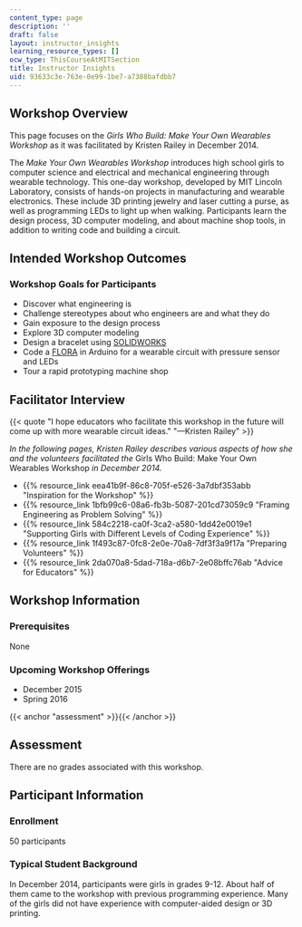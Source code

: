 ```yaml
---
content_type: page
description: ''
draft: false
layout: instructor_insights
learning_resource_types: []
ocw_type: ThisCourseAtMITSection
title: Instructor Insights
uid: 93633c3e-763e-0e99-1be7-a7388bafdbb7
---
```

## Workshop Overview

This page focuses on the _Girls Who Build: Make Your Own Wearables Workshop_ as it was facilitated by Kristen Railey in December 2014.

The _Make Your Own Wearables_ _Workshop_ introduces high school girls to computer science and electrical and mechanical engineering through wearable technology. This one-day workshop, developed by MIT Lincoln Laboratory, consists of hands-on projects in manufacturing and wearable electronics. These include 3D printing jewelry and laser cutting a purse, as well as programming LEDs to light up when walking. Participants learn the design process, 3D computer modeling, and about machine shop tools, in addition to writing code and building a circuit.

## Intended Workshop Outcomes

### Workshop Goals for Participants

- Discover what engineering is
- Challenge stereotypes about who engineers are and what they do
- Gain exposure to the design process
- Explore 3D computer modeling
- Design a bracelet using [SOLIDWORKS](https://www.solidworks.com/sw/education/student-software-3d-mcad.htm)
- Code a [FLORA](https://www.adafruit.com/products/659) in Arduino for a wearable circuit with pressure sensor and LEDs
- Tour a rapid prototyping machine shop

## Facilitator Interview

{{< quote "I hope educators who facilitate this workshop in the future will come up with more wearable circuit ideas." "—Kristen Railey" >}}

_In the following pages, Kristen Railey describes various aspects of how she and the volunteers facilitated the_ Girls Who Build: Make Your Own Wearables Workshop _in December 2014._

- {{% resource_link eea41b9f-86c8-705f-e526-3a7dbf353abb "Inspiration for the Workshop" %}}
- {{% resource_link 1bfb99c6-08a6-fb3b-5087-201cd73059c9 "Framing Engineering as Problem Solving" %}}
- {{% resource_link 584c2218-ca0f-3ca2-a580-1dd42e0019e1 "Supporting Girls with Different Levels of Coding Experience" %}}
- {{% resource_link 1f493c87-0fc8-2e0e-70a8-7df3f3a9f17a "Preparing Volunteers" %}}
- {{% resource_link 2da070a8-5dad-718a-d6b7-2e08bffc76ab "Advice for Educators" %}}

## Workshop Information

### Prerequisites

None

### Upcoming Workshop Offerings

- December 2015
- Spring 2016

{{< anchor "assessment" >}}{{< /anchor >}}

## Assessment

There are no grades associated with this workshop. 

## Participant Information

### Enrollment

50 participants

### Typical Student Background

In December 2014, participants were girls in grades 9-12. About half of them came to the workshop with previous programming experience. Many of the girls did not have experience with computer-aided design or 3D printing.